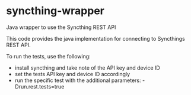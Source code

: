 # syncthing-wrapper
Java wrapper to use the Syncthing REST API

This code provides the java implementation for connecting to Syncthings REST API.

To run the tests, use the following:

* install syncthing and take note of the API key and device ID
* set the tests API key and device ID accordingly
* run the specific test with the additional parameters: -Drun.rest.tests=true
